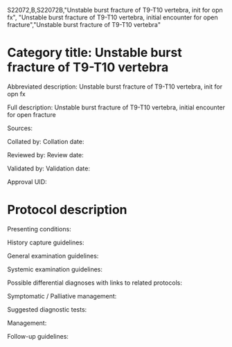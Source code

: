 S22072,B,S22072B,"Unstable burst fracture of T9-T10 vertebra, init for opn fx", "Unstable burst fracture of T9-T10 vertebra, initial encounter for open fracture","Unstable burst fracture of T9-T10 vertebra"
# Category title: Unstable burst fracture of T9-T10 vertebra

Abbreviated description: Unstable burst fracture of T9-T10 vertebra, init for opn fx

Full description: Unstable burst fracture of T9-T10 vertebra, initial encounter for open fracture

Sources:

Collated by:
Collation date:

Reviewed by:
Review date:

Validated by:
Validation date:

Approval UID:

# Protocol description

Presenting conditions:

History capture guidelines:

General examination guidelines:

Systemic examination guidelines:

Possible differential diagnoses with links to related protocols:

Symptomatic / Palliative management:

Suggested diagnostic tests:

Management:

Follow-up guidelines:
